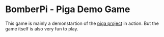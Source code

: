 BomberPi - Piga Demo Game
=========================

This game is mainly a demonstartion of the 
[piga project](https://github.com/Pigaco) in action. 
But the game itself is also very fun to play.


